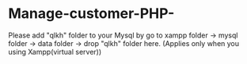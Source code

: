 # Manage-customer-PHP-
Please add "qlkh" folder to your Mysql by go to xampp folder -> mysql folder -> data folder -> drop "qlkh" folder here. (Applies only when you using Xampp(virtual server))
